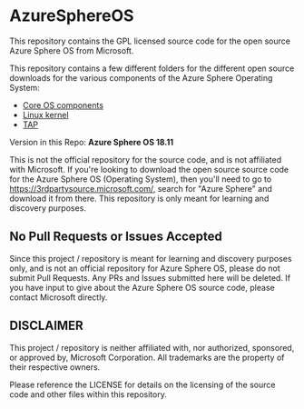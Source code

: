 # AzureSphereOS

This repository contains the GPL licensed source code for the open source Azure Sphere OS from Microsoft.

This repository contains a few different folders for the different open source downloads for the various components of the Azure Sphere Operating System:

- [Core OS components](/Core-OS-components)
- [Linux kernel](Linux-kernel)
- [TAP](/TAP)

Version in this Repo: **Azure Sphere OS 18.11**

This is not the official repository for the source code, and is not affiliated with Microsoft. If you're looking to download the open source source code for the Azure Sphere OS (Operating System), then you'll need to go to <https://3rdpartysource.microsoft.com/>, search for "Azure Sphere" and download it from there. This repository is only meant for learning and discovery purposes.

## No Pull Requests or Issues Accepted

Since this project / repository is meant for learning and discovery purposes only, and is not an official repository for Azure Sphere OS, please do not submit Pull Requests. Any PRs and Issues submitted here will be deleted. If you have input to give about the Azure Sphere OS source code, please contact Microsoft directly.

## DISCLAIMER

This project / repository is neither affiliated with, nor authorized, sponsored, or approved by, Microsoft Corporation. All trademarks are the property of their respective owners.

Please reference the LICENSE for details on the licensing of the source code and other files within this repository.